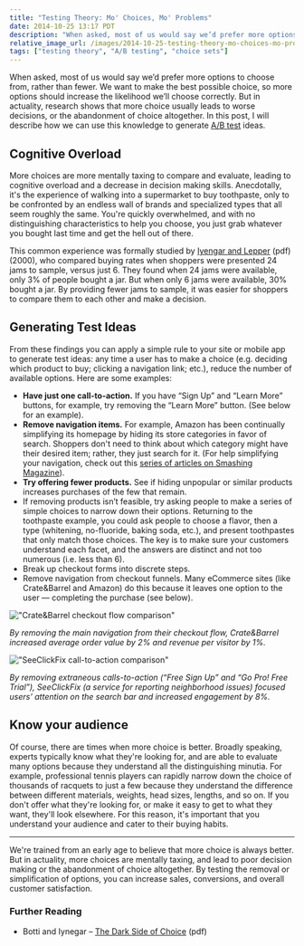 ```yaml
---
title: "Testing Theory: Mo' Choices, Mo' Problems"
date: 2014-10-25 13:17 PDT
description: "When asked, most of us would say we’d prefer more options to choose from, rather than fewer. We want to make the best possible choice, so more options should increase the likelihood we’ll choose correctly. But in actuality, research shows that more choice usually leads to worse decisions, or the abandonment of choice altogether. In this post, I will describe how we can use this knowledge to generate A/B test ideas."
relative_image_url: /images/2014-10-25-testing-theory-mo-choices-mo-problems/crateandbarrel-noNav.png
tags: ["testing theory", "A/B testing", "choice sets"]
---
```


When asked, most of us would say we’d prefer more options to choose from, rather than fewer. We want to make the best possible choice, so more options should increase the likelihood we’ll choose correctly. But in actuality, research shows that more choice usually leads to worse decisions, or the abandonment of choice altogether. In this post, I will describe how we can use this knowledge to generate [A/B test](https://www.optimizely.com/ab-testing/) ideas.

## Cognitive Overload

More choices are more mentally taxing to compare and evaluate, leading to cognitive overload and a decrease in decision making skills. Anecdotally, it's the experience of walking into a supermarket to buy toothpaste, only to be confronted by an endless wall of brands and specialized types that all seem roughly the same. You're quickly overwhelmed, and with no distinguishing characteristics to help you choose, you just grab whatever you bought last time and get the hell out of there.

This common experience was formally studied by [Iyengar and Lepper](http://www.columbia.edu/~ss957/articles/Choice_is_Demotivating.pdf) (pdf) (2000), who compared buying rates when shoppers were presented 24 jams to sample, versus just 6. They found when 24 jams were available, only 3% of people bought a jar. But when only 6 jams were available, 30% bought a jar. By providing fewer jams to sample, it was easier for shoppers to compare them to each other and make a decision.

## Generating Test Ideas

From these findings you can apply a simple rule to your site or mobile app to generate test ideas: any time a user has to make a choice (e.g. deciding which product to buy; clicking a navigation link; etc.), reduce the number of available options. Here are some examples:

- **Have just one call-to-action.** If you have “Sign Up” and “Learn More” buttons, for example, try removing the “Learn More” button. (See below for an example).
- **Remove navigation items.** For example, Amazon has been continually simplifying its homepage by hiding its store categories in favor of search. Shoppers don't need to think about which category might have their desired item; rather, they just search for it. (For help simplifying your navigation, check out this [series of articles on Smashing Magazine](http://www.smashingmagazine.com/2013/12/03/efficiently-simplifying-navigation-information-architecture/)).
- **Try offering fewer products.** See if hiding unpopular or similar products increases purchases of the few that remain.
- If removing products isn’t feasible, try asking people to make a series of simple choices to narrow down their options. Returning to the toothpaste example, you could ask people to choose a flavor, then a type (whitening, no-fluoride, baking soda, etc.), and present toothpastes that only match those choices. The key is to make sure your customers understand each facet, and the answers are distinct and not too numerous (i.e. less than 6).
- Break up checkout forms into discrete steps.
- Remove navigation from checkout funnels. Many eCommerce sites (like Crate&Barrel and Amazon) do this because it leaves one option to the user — completing the purchase (see below).

!["Crate&Barrel checkout flow comparison"](http://jlzych.com/images/2014-10-25-testing-theory-mo-choices-mo-problems/crateandbarrel-noNav.png)

*By removing the main navigation from their checkout flow, Crate&Barrel increased average order value by 2% and revenue per visitor by 1%.*

!["SeeClickFix call-to-action comparison"](http://jlzych.com/images/2014-10-25-testing-theory-mo-choices-mo-problems/SeeClickFix.png)

*By removing extraneous calls-to-action (“Free Sign Up” and “Go Pro! Free Trial”), SeeClickFix (a service for reporting neighborhood issues) focused users’ attention on the search bar and increased engagement by 8%.*

## Know your audience

Of course, there are times when more choice is better. Broadly speaking, experts typically know what they're looking for, and are able to evaluate many options because they understand all the distinguishing minutia. For example, professional tennis players can rapidly narrow down the choice of thousands of racquets to just a few because they understand the difference between different materials, weights, head sizes, lengths, and so on. If you don't offer what they're looking for, or make it easy to get to what they want, they'll look elsewhere. For this reason, it's important that you understand your audience and cater to their buying habits.

---

We're trained from an early age to believe that more choice is always better. But in actuality, more choices are mentally taxing, and lead to poor decision making or the abandonment of choice altogether. By testing the removal or simplification of options, you can increase sales, conversions, and overall customer satisfaction.

### Further Reading

- Botti and Iynegar – [The Dark Side of Choice](http://faculty.london.edu/sbotti/assets/documents/Dark_side_of_choice.pdf) (pdf)
